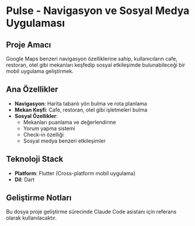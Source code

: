 # Pulse - Navigasyon ve Sosyal Medya Uygulaması

## Proje Amacı
Google Maps benzeri navigasyon özelliklerine sahip, kullanıcıların cafe, restoran, otel gibi mekanları keşfedip sosyal etkileşimde bulunabileceği bir mobil uygulama geliştirmek.

## Ana Özellikler
- **Navigasyon**: Harita tabanlı yön bulma ve rota planlama
- **Mekan Keşfi**: Cafe, restoran, otel gibi işletmeleri bulma
- **Sosyal Özellikler**:
  - Mekanları puanlama ve değerlendirme
  - Yorum yapma sistemi
  - Check-in özelliği
  - Sosyal medya benzeri etkileşimler

## Teknoloji Stack
- **Platform**: Flutter (Cross-platform mobil uygulama)
- **Dil**: Dart

## Geliştirme Notları
Bu dosya proje geliştirme sürecinde Claude Code asistanı için referans olarak kullanılacaktır.
